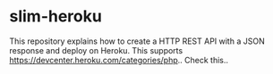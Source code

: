 # slim-heroku
This repository explains how to create a HTTP REST API with a JSON response and deploy on Heroku. This supports https://devcenter.heroku.com/categories/php.. Check this..
